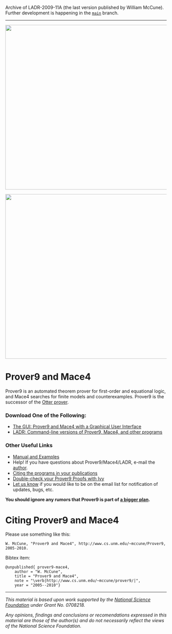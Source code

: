 Archive of LADR-2009-11A (the last version published by William McCune). Further development is happening in the [`main`](https://github.com/laitep/ladr/tree/main) branch.

---

<p align="center">
  <img width=512 src="imgs/prover9-5a-512t.gif">
</p>
<p align="center">
  <img width=512 src="imgs/prover9t.gif">
</p>

# Prover9 and Mace4

Prover9 is an automated theorem prover for first-order and equational logic, and Mace4 searches for finite models and counterexamples. Prover9 is the successor of the [Otter prover](http://www.cs.unm.edu/~mccune/otter/).

### Download One of the Following:

- [The GUI: Prover9 and Mace4 with a Graphical User Interface](https://github.com/laitep/Prover9-Mace4-v05/releases/tag/v1.0.0)
- [LADR: Command-line versions of Prover9, Mace4, and other programs](https://github.com/laitep/ladr/releases/tag/v1.0.0)

### Other Useful Links

- [Manual and Examples](https://laitep.github.io/ladr/)
- Help! If you have questions about Prover9/Mace4/LADR, e-mail the [author](http://www.cs.unm.edu/~mccune).
- [Citing the programs in your publications](#citing-prover9-and-mace4)
- [Double-check your Prover9 Proofs with Ivy](http://www.cs.unm.edu/~mccune/ivy_check_prover9/)
- [Let us know](http://www.cs.unm.edu/~mccune/) if you would like to be on the email list for notification of updates, bugs, etc.

**You should ignore any rumors that Prover9 is part of [a bigger plan](imgs/plan-9-from-outer-space.jpg).**

# Citing Prover9 and Mace4

Please use something like this:

```
W. McCune, "Prover9 and Mace4", http://www.cs.unm.edu/~mccune/Prover9, 2005-2010.
```

Bibtex item:

```
@unpublished{ prover9-mace4,
    author = "W. McCune",
    title = "Prover9 and Mace4",
    note = "\verb|http://www.cs.unm.edu/~mccune/prover9/|",
    year = "2005--2010"}
```

---

_This material is based upon work supported by the [National Science Foundation](http://www.nsf.gov) under Grant No. 0708218._

_Any opinions, findings and conclusions or recomendations expressed in this material are those of the author(s) and do not necessarily reflect the views of the National Science Foundation._
